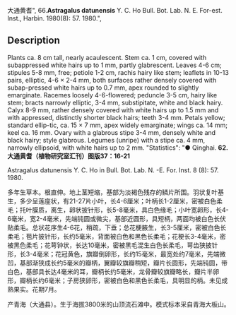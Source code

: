 大通黄耆",
66.**Astragalus datunensis** Y. C. Ho Bull. Bot. Lab. N. E. For-est. Inst., Harbin. 1980(8): 57. 1980.",

## Description
Plants ca. 8 cm tall, nearly acaulescent. Stem ca. 1 cm, covered with subappressed white hairs up to 1 mm, partly glabrescent. Leaves 4-6 cm; stipules 5-8 mm, free; petiole 1-2 cm, rachis hairy like stem; leaflets in 10-13 pairs, elliptic, 4-6 × 2-4 mm, both surfaces rather densely covered with subap-pressed white hairs up to 0.7 mm, apex rounded to slightly emarginate. Racemes loosely 4-6-flowered; peduncle 3-5 cm, hairy like stem; bracts narrowly elliptic, 3-4 mm, substipitate, white and black hairy. Calyx 8-9 mm, rather densely covered with white hairs up to 1.5 mm and with appressed, distinctly shorter black hairs; teeth 3-4 mm. Petals yellow; standard ellip-tic, ca. 15 × 7 mm, apex widely emarginate; wings ca. 14 mm; keel ca. 16 mm. Ovary with a glabrous stipe 3-4 mm, densely white and black hairy; style glabrous. Legumes (unripe) with a stipe ca. 4 mm, narrowly ellipsoid, with white hairs up to 2 mm.
  "Statistics": "● Qinghai.
**62. 大通黄耆（植物研究室汇刊）图版37：16-21**

Astragalus datunensis Y. C. Ho in Bull. Bot. Lab. N. -E. For. Inst. 8 (8): 57. 1980.

多年生草本。根直伸。地上茎短缩，基部为淡褐色残存的鳞片所围。羽状复叶基生，多少呈莲座状，有21-27片小叶，长4-6厘米；叶柄长1-2厘米，密被白色柔毛；托叶膜质，离生，卵状披针形，长5-8毫米，具白色缘毛；小叶宽卵形，长4-6毫米，宽2-4毫米，先端钝圆或微尖，基部近圆形，具短柄，两面均被白色长伏贴柔毛。总状花序生4-6花，稍疏，下垂；总花梗腋生，长3-5厘米，密被白色长柔毛；苞片披针形，长约5毫米，背面被白色和黑色长柔毛；花梗长3-4毫米，密被黑色柔毛；花萼钟状，长达10毫米，密被黑毛混生白色长柔毛，萼齿狭披针形，长3-4毫米；花冠黄色，旗瓣倒卵形，长约15毫米，最宽处约7毫米，先端微凹，基部渐狭成长约5毫米的瓣柄，翼瓣较旗瓣稍短，瓣片长圆形，先端钝圆，带白色，基部具长达4毫米的耳，瓣柄长约5毫米，龙骨瓣较旗瓣略长，瓣片半卵形，瓣柄长约6毫米；子房狭卵形，密被白色和黑色长柔毛，具明显的柄。未见成熟果实。花期7月。

产青海（大通县）。生于海拔3800米的山顶流石滩中。模式标本采自青海大板山。
